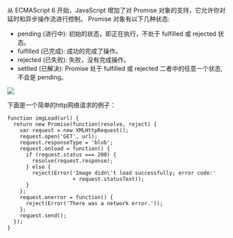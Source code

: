 从 ECMAScript 6 开始，JavaScript 增加了对 Promise 对象的支持，它允许你对延时和异步操作流进行控制。 
Promise 对象有以下几种状态: 
* pending (进行中): 初始的状态，即正在执行，不处于 fulfilled 或 rejected 状态。
* fulfilled (已完成): 成功的完成了操作。
* rejected (已失败): 失败，没有完成操作。
* settled (已解决): Promise 处于 fulfilled 或 rejected 二者中的任意一个状态, 不会是 pending。

![](https://mdn.mozillademos.org/files/8633/promises.png)

下面是一个简单的http网络请求的例子：

```
function imgLoad(url) {
  return new Promise(function(resolve, reject) {
    var request = new XMLHttpRequest();
    request.open('GET', url);
    request.responseType = 'blob';
    request.onload = function() {
      if (request.status === 200) {
        resolve(request.response);
      } else {
        reject(Error('Image didn\'t load successfully; error code:' 
                     + request.statusText));
      }
    };
    request.onerror = function() {
      reject(Error('There was a network error.'));
    };
    request.send();
  });
}
```